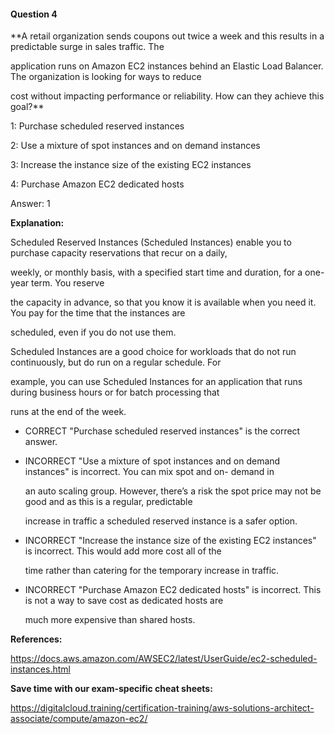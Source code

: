 #### Question  4


**A retail organization sends coupons out twice a week and this results in a predictable surge in sales traffic. The

application runs on Amazon EC2 instances behind an Elastic Load Balancer. The organization is looking for ways to reduce

cost without impacting performance or reliability. How can they achieve this goal?**


1: Purchase scheduled reserved instances


2: Use a mixture of spot instances and on demand instances


3: Increase the instance size of the existing EC2 instances


4: Purchase Amazon EC2 dedicated hosts


Answer: 1


**Explanation:**


Scheduled Reserved Instances (Scheduled Instances) enable you to purchase capacity reservations that recur on a daily,

weekly, or monthly basis, with a specified start time and duration, for a one-year term. You reserve


the capacity in advance, so that you know it is available when you need it. You pay for the time that the instances are

scheduled, even if you do not use them.


Scheduled Instances are a good choice for workloads that do not run continuously, but do run on a regular schedule. For

example, you can use Scheduled Instances for an application that runs during business hours or for batch processing that

runs at the end of the week.


- CORRECT "Purchase scheduled reserved instances" is the correct answer.


- INCORRECT "Use a mixture of spot instances and on demand instances" is incorrect. You can mix spot and on- demand in

  an auto scaling group. However, there’s a risk the spot price may not be good and as this is a regular, predictable

  increase in traffic a scheduled reserved instance is a safer option.


- INCORRECT "Increase the instance size of the existing EC2 instances" is incorrect. This would add more cost all of the

  time rather than catering for the temporary increase in traffic.


- INCORRECT "Purchase Amazon EC2 dedicated hosts" is incorrect. This is not a way to save cost as dedicated hosts are

  much more expensive than shared hosts.


**References:**


https://docs.aws.amazon.com/AWSEC2/latest/UserGuide/ec2-scheduled-instances.html


**Save time with our exam-specific cheat sheets:**


https://digitalcloud.training/certification-training/aws-solutions-architect-associate/compute/amazon-ec2/


